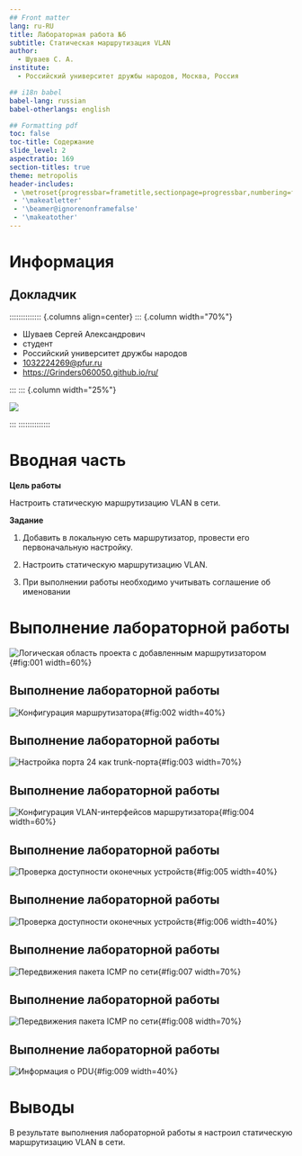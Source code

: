 ```yaml
---
## Front matter
lang: ru-RU
title: Лабораторная работа №6
subtitle: Статическая маршрутизация VLAN
author:
  - Шуваев С. А.
institute:
  - Российский университет дружбы народов, Москва, Россия

## i18n babel
babel-lang: russian
babel-otherlangs: english

## Formatting pdf
toc: false
toc-title: Содержание
slide_level: 2
aspectratio: 169
section-titles: true
theme: metropolis
header-includes:
 - \metroset{progressbar=frametitle,sectionpage=progressbar,numbering=fraction}
 - '\makeatletter'
 - '\beamer@ignorenonframefalse'
 - '\makeatother'
---
```


# Информация

## Докладчик

:::::::::::::: {.columns align=center}
::: {.column width="70%"}

  * Шуваев Сергей Александрович
  * студент
  * Российский университет дружбы народов
  * [1032224269@pfur.ru](mailto:1032224269@pfur.ru)
  * <https://Grinders060050.github.io/ru/>

:::
::: {.column width="25%"}

![](./image/0.jpg)

:::
::::::::::::::

# Вводная часть

**Цель работы**

Настроить статическую маршрутизацию VLAN в сети.

**Задание**

1. Добавить в локальную сеть маршрутизатор, провести его первоначальную настройку.

2. Настроить статическую маршрутизацию VLAN.

3. При выполнении работы необходимо учитывать соглашение об именовании

# Выполнение лабораторной работы

![Логическая область проекта с добавленным маршрутизатором](image/1.png){#fig:001 width=60%}

## Выполнение лабораторной работы

![Конфигурация маршрутизатора](image/2.png){#fig:002 width=40%}

## Выполнение лабораторной работы

![Настройка порта 24 как trunk-порта](image/3.png){#fig:003 width=70%}

## Выполнение лабораторной работы

![Конфигурация VLAN-интерфейсов маршрутизатора](image/4.png){#fig:004 width=60%}

## Выполнение лабораторной работы

![Проверка доступности оконечных устройств](image/5.png){#fig:005 width=40%}

## Выполнение лабораторной работы

![Проверка доступности оконечных устройств](image/6.png){#fig:006 width=40%}

## Выполнение лабораторной работы

![Передвижения пакета ICMP по сети](image/7.png){#fig:007 width=70%}

## Выполнение лабораторной работы

![Передвижения пакета ICMP по сети](image/8.png){#fig:008 width=70%}

## Выполнение лабораторной работы

![Информация о PDU](image/9.png){#fig:009 width=40%}

# Выводы

В результате выполнения лабораторной работы я настроил статическую маршрутизацию VLAN в сети.